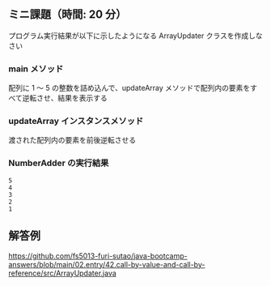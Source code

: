 ## ミニ課題（時間: 20 分）

プログラム実行結果が以下に示したようになる ArrayUpdater クラスを作成しなさい

### main メソッド

配列に 1 ～ 5 の整数を詰め込んで、updateArray メソッドで配列内の要素をすべて逆転させ、結果を表示する

### updateArray インスタンスメソッド

渡された配列内の要素を前後逆転させる

### NumberAdder の実行結果

```
5
4
3
2
1
```

## 解答例

https://github.com/fs5013-furi-sutao/java-bootcamp-answers/blob/main/02.entry/42.call-by-value-and-call-by-reference/src/ArrayUpdater.java
